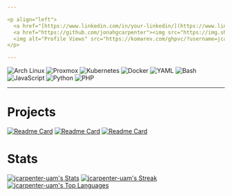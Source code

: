 ```yaml
---

<p align="left">
  <a href="[https://www.linkedin.com/in/your-linkedin/](https://www.linkedin.com/in/jonah-carpenter-aa2644264/)"><img alt="LinkedIn" src="https://img.shields.io/badge/LinkedIn-0077B5?style=for-the-badge&logo=linkedin&logoColor=white"/></a>
  <a href="https://github.com/jonahgcarpenter"><img src="https://img.shields.io/badge/Personal_GitHub-181717?style=for-the-badge&logo=github&logoColor=white" alt="Personal GitHub"/></a>
  <img alt="Profile Views" src="https://komarev.com/ghpvc/?username=jcarpenter-uam&style=for-the-badge"/>
</p>

---
```


<p align="left">
  <img src="https://img.shields.io/badge/Arch_Linux-1793D1?style=for-the-badge&logo=arch-linux&logoColor=white" alt="Arch Linux"/>
  <img src="https://img.shields.io/badge/Proxmox-E57000?style=for-the-badge&logo=proxmox&logoColor=white" alt="Proxmox"/>
  <img src="https://img.shields.io/badge/Kubernetes-326CE5?style=for-the-badge&logo=kubernetes&logoColor=white" alt="Kubernetes"/>
  <img src="https://img.shields.io/badge/Docker-2496ED?style=for-the-badge&logo=docker&logoColor=white" alt="Docker"/>
  <img src="https://img.shields.io/badge/YAML-CB171E?style=for-the-badge&logo=yaml&logoColor=white" alt="YAML"/>
  <img src="https://img.shields.io/badge/Bash-4EAA25?style=for-the-badge&logo=gnubash&logoColor=white" alt="Bash"/>
  <img src="https://img.shields.io/badge/JavaScript-F7DF1E?style=for-the-badge&logo=javascript&logoColor=black" alt="JavaScript"/>
  <img src="https://img.shields.io/badge/Python-3776AB?style=for-the-badge&logo=python&logoColor=white" alt="Python"/>
  <img src="https://img.shields.io/badge/PHP-777BB4?style=for-the-badge&logo=php&logoColor=white" alt="PHP"/>
</p>

---

# Projects

[![Readme Card](https://github-readme-stats.vercel.app/api/pin/?username=jcarpenter-uam&repo=zoom-translation&theme=tokyonight)](https://github.com/jcarpenter-uam/zoom-translation)
[![Readme Card](https://github-readme-stats.vercel.app/api/pin/?username=jcarpenter-uam&repo=uam-it&theme=tokyonight)](https://github.com/jcarpenter-uam/uam-it)
[![Readme Card](https://github-readme-stats.vercel.app/api/pin/?username=jcarpenter-uam&repo=customer-reports&theme=tokyonight)](https://github.com/jcarpenter-uam/customer-reports)

# Stats

[![jcarpenter-uam's Stats](https://github-readme-stats.vercel.app/api?username=jcarpenter-uam&theme=tokyonight&show_icons=true&hide_border=true&count_private=true)](https://github.com/jcarpenter-uam)
[![jcarpenter-uam's Streak](https://github-readme-streak-stats.herokuapp.com/?user=jcarpenter-uam&theme=tokyonight&hide_border=true)](https://github.com/jcarpenter-uam)
[![jcarpenter-uam's Top Languages](https://github-readme-stats.vercel.app/api/top-langs/?username=jcarpenter-uam&theme=tokyonight&show_icons=true&hide_border=true&layout=compact&hide=HTML,CSS)](https://github.com/jcarpenter-uam)
